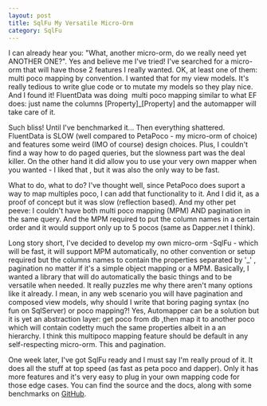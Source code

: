 ```yaml
---
layout: post
title: SqlFu My Versatile Micro-Orm
category: SqlFu
---
```


I can already hear you: "What, another micro-orm, do we really need yet ANOTHER ONE?". Yes and believe me I've tried! I've searched for a micro-orm that will have those 2 features I really wanted. OK, at least one of them: multi poco mapping by convention. I wanted that for my view models. It's really tedious to write glue code or to mutate my models so they play nice. And I found it! FluentData was doing  multi poco mapping similar to what EF does: just name the columns [Property]_[Property] and the automapper will take care of it.

 Such bliss! Until I've benchmarked it... Then everything shattered. FluentData is SLOW (well compared to PetaPoco - my micro-orm of choice) and features some weird (IMO of course) design choices. Plus, I couldn't find a way how to do paged queries, but the slowness part was the deal killer. On the other hand it did allow you to use your very own mapper when you wanted - I liked that , but it was also the only way to be fast.

 What to do, what to do? I've thought well, since PetaPoco does suport a way to map multiples poco, I can add that functionality to it. And I did it, as a proof of concept but it was slow (reflection based). And my other pet peeve: I couldn't have both multi poco mapping (MPM) AND pagination in the same query. And the MPM required to put the column names in a certain order and it would support only up to 5 pocos (same as Dapper.net I think).

 Long story short, I've decided to develop my own micro-orm -SqlFu - which will be fast, it will support MPM automatically, no other convention or setup required but the columns names to contain the properties separated by '_' ,  pagination no matter if it's a simple object mapping or a MPM. Basically, I wanted a library that will do automatically the basic things and to be versatile when needed. It really puzzles me why there aren't many options like it already. I mean, in any web scenario you will have pagination and composed view models, why should I write that boring paging syntax (no fun on SqlServer) or poco mapping?! Yes, Automapper can be a solution but it is yet an abstraction layer: get poco from db ,then map it to another poco which will contain codetty much the same properties albeit in a an hierarchy. I think this multipoco mapping feature should be default in any self-respecting micro-orm. This and pagination.

 One week later, I've got SqlFu ready and I must say I'm really proud of it. It does all the stuff at top speed (as fast as peta poco and dapper). Only it has more features and it's very easy to plug in your own mapping code for those edge cases. You can find the source and the docs, along with some benchmarks on [GitHub](https://github.com/sapiens/SqlFu).


